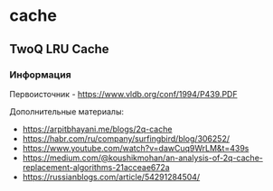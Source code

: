 # cache



## TwoQ LRU Cache

### Информация

Первоисточник - https://www.vldb.org/conf/1994/P439.PDF
 
Дополнительные материалы:

- https://arpitbhayani.me/blogs/2q-cache
- https://habr.com/ru/company/surfingbird/blog/306252/
- https://www.youtube.com/watch?v=dawCuq9WrLM&t=439s
- https://medium.com/@koushikmohan/an-analysis-of-2q-cache-replacement-algorithms-21acceae672a
- https://russianblogs.com/article/54291284504/


